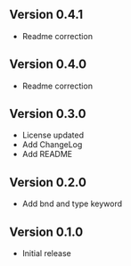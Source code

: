 ## Version 0.4.1
* Readme correction

## Version 0.4.0
* Readme correction

## Version 0.3.0

* License updated
* Add ChangeLog
* Add README

## Version 0.2.0

* Add bnd and type keyword

## Version 0.1.0

* Initial release

